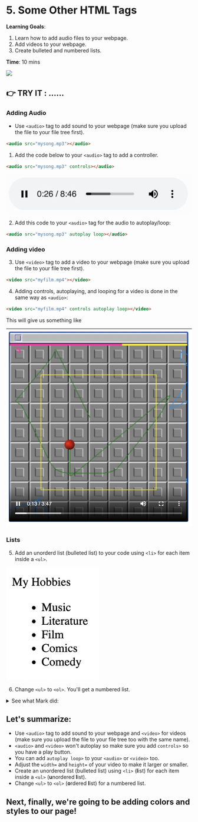 # 5. Some Other HTML Tags

**Learning Goals**:
1. Learn how to add audio files to your webpage.
2. Add videos to your webpage.
3. Create bulleted and numbered lists.


**Time**: 10 mins

![](https://youtu.be/ZZVSEKw2rDM)







## 👉 TRY IT : ......
### Adding Audio
- Use `<audio>` tag to add sound to your webpage (make sure you upload the file to your file tree first).


```html
<audio src="mysong.mp3"></audio>
```





1. Add the code below to your `<audio>`  tag to add a controller.

```html
<audio src="mysong.mp3" controls></audio>
```

![the above code will render a controller like this](images/audio.png)



2. Add this code to your `<audio>` tag for the audio to autoplay/loop:

```html
<audio src="mysong.mp3" autoplay loop></audio>
```

### Adding video

3. Use `<video>` tag to add a video to your webpage (make sure you upload the file to your file tree first).

```html
<video src="myfilm.mp4"></video>
```



4. Adding controls, autoplaying, and looping for a video is done in the same way as `<audio>`:

```html
<video src="myfilm.mp4" controls autoplay loop></video>
```

This will give us something like

![video with control](images/video.png)



### Lists

5. Add an unorderd list (bulleted list) to your code using `<li>` for each item inside a `<ul>`.



![unordered list](images/ul.png)



6. Change `<ul>` to `<ol>`. You'll get a numbered list. 

<details><summary>See what Mark did:</summary>
  
```html
<p>My Hobbies</p>
<ul>
    <li>Music</li>
    <li>Literature</li>
    <li>Film</li>
    <li>Comics</li>
    <li>Comedy</li>
</ul>
```
</details>

## Let's summarize:
- Use `<audio>` tag to add sound to your webpage and `<video>` for videos (make sure you upload the file to your file tree too with the same name).
- `<audio>` and `<video>` won't autoplay so make sure you add `controls>` so you have a play button.
- You can add `autoplay loop>` to your `<audio>` or `<video>` too.
- Adjust the `width=` and `height=` of your video to make it larger or smaller.
- Create an unordered list (bulleted list) using `<li>` (**l**ist) for each item inside a `<ul>` (**u**nordered **l**ist).
- Change `<ul>` to `<ol>` (**o**rdered **l**ist) for a numbered list. 


## Next, finally, we're going to be adding colors and styles to our page!